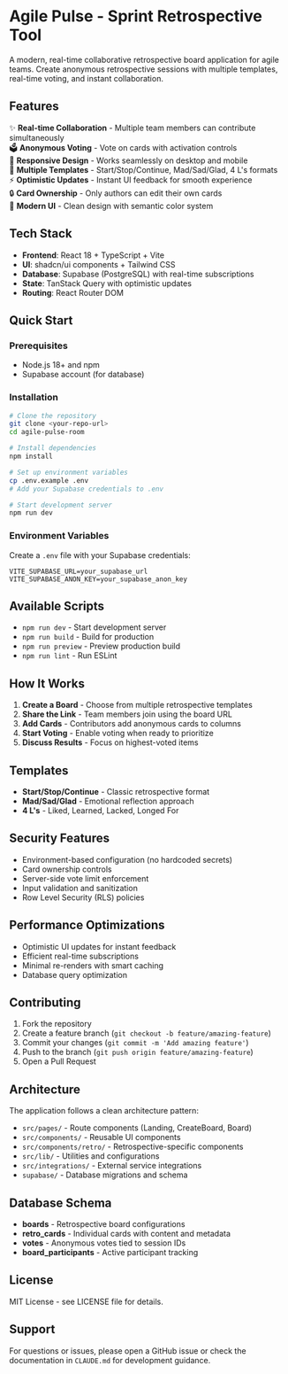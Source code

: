 # Agile Pulse - Sprint Retrospective Tool

A modern, real-time collaborative retrospective board application for agile teams. Create anonymous retrospective sessions with multiple templates, real-time voting, and instant collaboration.

## Features

✨ **Real-time Collaboration** - Multiple team members can contribute simultaneously  
🗳️ **Anonymous Voting** - Vote on cards with activation controls  
📱 **Responsive Design** - Works seamlessly on desktop and mobile  
🎯 **Multiple Templates** - Start/Stop/Continue, Mad/Sad/Glad, 4 L's formats  
⚡ **Optimistic Updates** - Instant UI feedback for smooth experience  
🔒 **Card Ownership** - Only authors can edit their own cards  
🎨 **Modern UI** - Clean design with semantic color system  

## Tech Stack

- **Frontend**: React 18 + TypeScript + Vite
- **UI**: shadcn/ui components + Tailwind CSS
- **Database**: Supabase (PostgreSQL) with real-time subscriptions
- **State**: TanStack Query with optimistic updates
- **Routing**: React Router DOM

## Quick Start

### Prerequisites

- Node.js 18+ and npm
- Supabase account (for database)

### Installation

```bash
# Clone the repository
git clone <your-repo-url>
cd agile-pulse-room

# Install dependencies
npm install

# Set up environment variables
cp .env.example .env
# Add your Supabase credentials to .env

# Start development server
npm run dev
```

### Environment Variables

Create a `.env` file with your Supabase credentials:

```env
VITE_SUPABASE_URL=your_supabase_url
VITE_SUPABASE_ANON_KEY=your_supabase_anon_key
```

## Available Scripts

- `npm run dev` - Start development server
- `npm run build` - Build for production
- `npm run preview` - Preview production build
- `npm run lint` - Run ESLint

## How It Works

1. **Create a Board** - Choose from multiple retrospective templates
2. **Share the Link** - Team members join using the board URL
3. **Add Cards** - Contributors add anonymous cards to columns
4. **Start Voting** - Enable voting when ready to prioritize
5. **Discuss Results** - Focus on highest-voted items

## Templates

- **Start/Stop/Continue** - Classic retrospective format
- **Mad/Sad/Glad** - Emotional reflection approach  
- **4 L's** - Liked, Learned, Lacked, Longed For

## Security Features

- Environment-based configuration (no hardcoded secrets)
- Card ownership controls
- Server-side vote limit enforcement
- Input validation and sanitization
- Row Level Security (RLS) policies

## Performance Optimizations

- Optimistic UI updates for instant feedback
- Efficient real-time subscriptions
- Minimal re-renders with smart caching
- Database query optimization

## Contributing

1. Fork the repository
2. Create a feature branch (`git checkout -b feature/amazing-feature`)
3. Commit your changes (`git commit -m 'Add amazing feature'`)
4. Push to the branch (`git push origin feature/amazing-feature`)
5. Open a Pull Request

## Architecture

The application follows a clean architecture pattern:

- `src/pages/` - Route components (Landing, CreateBoard, Board)
- `src/components/` - Reusable UI components
- `src/components/retro/` - Retrospective-specific components
- `src/lib/` - Utilities and configurations
- `src/integrations/` - External service integrations
- `supabase/` - Database migrations and schema

## Database Schema

- **boards** - Retrospective board configurations
- **retro_cards** - Individual cards with content and metadata
- **votes** - Anonymous votes tied to session IDs
- **board_participants** - Active participant tracking

## License

MIT License - see LICENSE file for details.

## Support

For questions or issues, please open a GitHub issue or check the documentation in `CLAUDE.md` for development guidance.